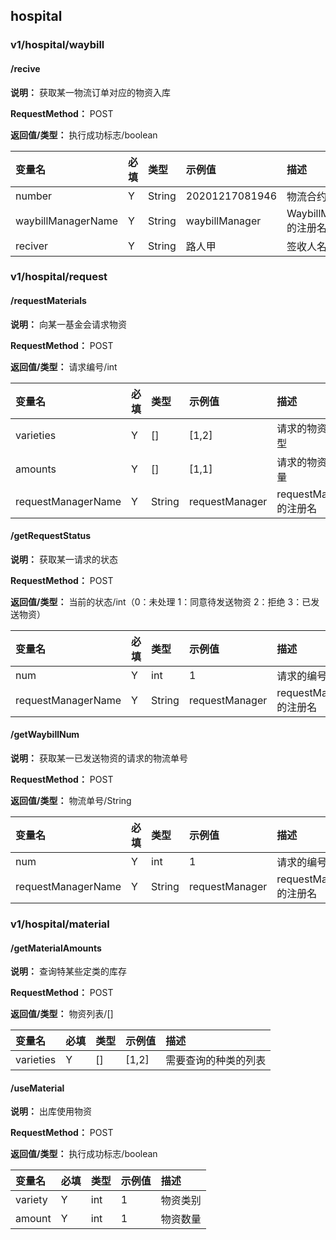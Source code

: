 

## hospital 

### v1/hospital/waybill

#### /recive

**说明：** 获取某一物流订单对应的物资入库

**RequestMethod：** POST

**返回值/类型：** 执行成功标志/boolean

变量名|必填|类型|示例值|描述
:--|:--|:--|:--|:--
number|Y|String|20201217081946|物流合约的编号
waybillManagerName|Y|String|waybillManager|WaybillManager的注册名
reciver|Y|String|路人甲|签收人名称

### v1/hospital/request

#### /requestMaterials

**说明：** 向某一基金会请求物资

**RequestMethod：** POST

**返回值/类型：** 请求编号/int

变量名|必填|类型|示例值|描述
:--|:--|:--|:--|:--
varieties|Y|[]|[1,2]|请求的物资的类型
amounts|Y|[]|[1,1]|请求的物资的数量
requestManagerName|Y|String|requestManager|requestManager的注册名

#### /getRequestStatus

**说明：** 获取某一请求的状态

**RequestMethod：** POST

**返回值/类型：** 当前的状态/int（0：未处理 1：同意待发送物资 2：拒绝 3：已发送物资）

变量名|必填|类型|示例值|描述
:--|:--|:--|:--|:--
num|Y|int|1|请求的编号
requestManagerName|Y|String|requestManager|requestManager的注册名

#### /getWaybillNum

**说明：** 获取某一已发送物资的请求的物流单号

**RequestMethod：** POST

**返回值/类型：** 物流单号/String

变量名|必填|类型|示例值|描述
:--|:--|:--|:--|:--
num|Y|int|1|请求的编号
requestManagerName|Y|String|requestManager|requestManager的注册名

### v1/hospital/material

#### /getMaterialAmounts

**说明：** 查询特某些定类的库存

**RequestMethod：** POST

**返回值/类型：** 物资列表/[]

变量名|必填|类型|示例值|描述
:--|:--|:--|:--|:--
varieties|Y|[]|[1,2]|需要查询的种类的列表

#### /useMaterial

**说明：** 出库使用物资

**RequestMethod：** POST

**返回值/类型：** 执行成功标志/boolean

变量名|必填|类型|示例值|描述
:--|:--|:--|:--|:--
variety|Y|int|1|物资类别
amount|Y|int|1|物资数量